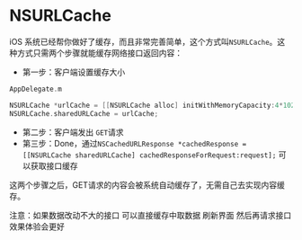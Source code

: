 # NSURLCache

iOS 系统已经帮你做好了缓存，而且非常完善简单，这个方式叫`NSURLCache`。这种方式只需两个步骤就能缓存网络接口返回内容：

- 第一步：客户端设置缓存大小

```objectivec
AppDelegate.m

NSURLCache *urlCache = [[NSURLCache alloc] initWithMemoryCapacity:4*1024*1024 diskCapacity:100*1024*1024 diskPath:nil];
NSURLCache.sharedURLCache = urlCache;
```

- 第二步：客户端发出 `GET`请求
- 第三步：Done，通过`NSCachedURLResponse *cachedResponse = [[NSURLCache sharedURLCache] cachedResponseForRequest:request];` 可以获取接口缓存

这两个步骤之后，GET请求的内容会被系统自动缓存了，无需自己去实现内容缓存。



注意：如果数据改动不大的接口 可以直接缓存中取数据 刷新界面 然后再请求接口 效果体验会更好